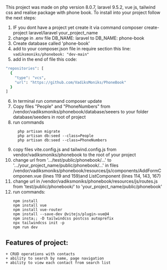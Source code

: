 This project was made on php version 8.0.7, laravel 9.5.2, vue js, tailwind css and realise package with phone book.
To install into your project follow the next steps:
1) IF you dont have a project yet create it via command composer create-project laravel/laravel your_project_name
2) change in .env file DB_NAME: laravel to DB_NAME: phone-book
3) Create database called 'phone-book'
4) add to your composer.json file in require section this line: `vadiksmoniks/phonebook: "dev-main"`
5) add in the end of file this code:
```bash
"repositories": [
  {
    "type": "vcs",
    "url": "https://github.com/VadiksMoniks/PhoneBook"
  }
]
```

6) In terminal run command composer update
7) Copy files "People" and "PhoneNumbers" from /vendor/vadiksmoniks/phonebook/database/seeers to your folder database/seeders in root of project
8) run commands
   ```
     php artisan migrate
     php artisan db:seed --class=People
     php artisan db:seed --class=PhoneNumbers
   
   ```
9) copy files vite.config.js and tailwind.config.js from vendor/vadiksmoniks/phonebook to the root of your project
10) change url from '.../test/public/phonebook/...' to '.../your_project_name/public/phonebook/...' in files /vendor/vadiksmoniks/phonebook/resources/js/components/AddFormComponen.vue (lines 119 and 159)and ListComponent (lines 114, 143, 167)
11)  change url in /vendor/vadiksmoniks/phonebook/resources/js/routes.js from 'test/public/phonebook/' to 'your_project_name/public/phonebook'
12) run commands:
    ```
    npm install
    npm install vue
    npm install vue-router
    npm install --save-dev @vitejs/plugin-vue@4
    npm insta;; -D tailwindcss postcss autoprefix
    npx tailwindcss init -p
    npm run dev
    ```
## Features of project:
    + CRUD operations with contacts
    + ability to search by name, page navigation
    + ability to view each contact from search list
      
